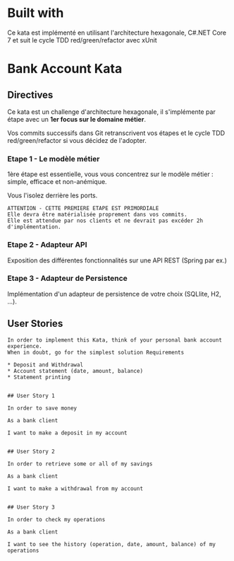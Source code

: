 # Built with
Ce kata est implémenté en utilisant l'architecture hexagonale, C#.NET Core 7 et suit le cycle TDD red/green/refactor avec xUnit

# Bank Account Kata

## Directives

Ce kata est un challenge d'architecture hexagonale, il s'implémente par étape avec un **1er focus sur le domaine métier**.

Vos commits successifs dans Git retranscrivent vos étapes et le cycle TDD red/green/refactor si vous décidez de l'adopter.

### Etape 1 - Le modèle métier

1ère étape est essentielle, vous vous concentrez sur le modèle métier : simple, efficace et non-anémique.

Vous l'isolez derrière les ports.

```
ATTENTION - CETTE PREMIERE ETAPE EST PRIMORDIALE
Elle devra être matérialisée proprement dans vos commits.
Elle est attendue par nos clients et ne devrait pas excéder 2h d'implémentation.
```

### Etape 2 - Adapteur API

Exposition des différentes fonctionnalités sur une API REST (Spring par ex.)

### Etape 3 - Adapteur de Persistence

Implémentation d'un adapteur de persistence de votre choix (SQLlite, H2, ...).

## User Stories

```
In order to implement this Kata, think of your personal bank account experience.
When in doubt, go for the simplest solution Requirements

* Deposit and Withdrawal
* Account statement (date, amount, balance)
* Statement printing


## User Story 1

In order to save money

As a bank client

I want to make a deposit in my account


## User Story 2

In order to retrieve some or all of my savings

As a bank client

I want to make a withdrawal from my account


## User Story 3

In order to check my operations

As a bank client

I want to see the history (operation, date, amount, balance) of my operations
```
